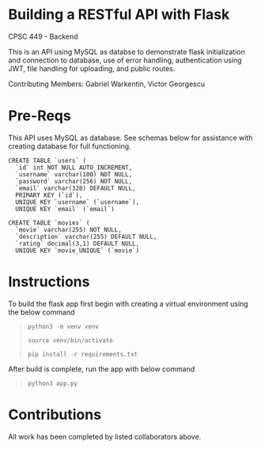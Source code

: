 # Building a RESTful API with Flask

CPSC 449 - Backend

This is an API using MySQL as databse to demonstrate flask initialization and connection to database, use of error handling, authentication using JWT, file handling for uploading, and public routes.

Contributing Members: Gabriel Warkentin, Victor Georgescu

# Pre-Reqs

This API uses MySQL as database. See schemas below for assistance with creating database for full functioning.

```
CREATE TABLE `users` (
  `id` int NOT NULL AUTO_INCREMENT,
  `username` varchar(100) NOT NULL,
  `password` varchar(256) NOT NULL,
  `email` varchar(320) DEFAULT NULL,
  PRIMARY KEY (`id`),
  UNIQUE KEY `username` (`username`),
  UNIQUE KEY `email` (`email`)
```

```
CREATE TABLE `movies` (
  `movie` varchar(255) NOT NULL,
  `description` varchar(255) DEFAULT NULL,
  `rating` decimal(3,1) DEFAULT NULL,
  UNIQUE KEY `movie_UNIQUE` (`movie`)
```

# Instructions

To build the flask app first begin with creating a virtual environment using the below command

>`python3 -m venv venv`
>
>`source venv/bin/activate`
>
>`pip install -r requirements.txt`

After build is complete, run the app with below command

>`python3 app.py`

# Contributions

All work has been completed by listed collaborators above.